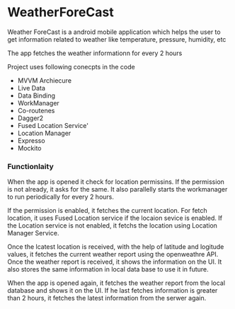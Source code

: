 # WeatherForeCast

Weather ForeCast is a android mobile application which helps the user to get information related to weather like temperature, pressure, humidity, etc

The app fetches the weather informationn for every 2 hours

Project uses following conecpts in the code
* MVVM Archiecure
* Live Data
* Data Binding
* WorkManager
* Co-routenes
* Dagger2
* Fused Location Service'
* Location Manager
* Expresso
* Mockito


### Functionlaity

When the app is opened it check for location permissins. If the permission is not already, it asks for the same. It also parallelly starts the workmanager to run periodically for every 2 hours.

If the permission is enabled, it fetches the current location. For fetch location, it uses Fused Location service if the locaion sevice is enabled. If the Location service is not enabled, it fetchs the location using Location Manager Service.

Once the lcatest location is received, with the help of latitude and logitude values, it fetches the current weather report using the openweathre API. Once the 
weather report is received, it shows the information on the UI. It also stores the same information in local data base to use it in future.

When the app is opened again, it fetches the weather report from the local database and shows it on the UI. If he last fetches information is greater than 2 hours, it 
fetches the latest information from the serwer again.
